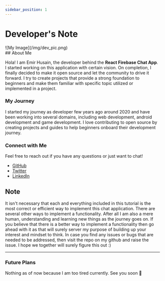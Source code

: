 ```yaml
---
sidebar_position: 1
---
```


# Developer's Note

<div className="profile-image">
  ![My Image](/img/dev_pic.png)
</div>
## About Me

Hola! I am Emir Husain, the developer behind the **React Firebase Chat App**. I started working on this application with certain vision. On completion, I finally decided to make it open source and let the community to drive it forward. I try to create projects that provide a strong foundation to beginners and make them familiar with specific topic utilized or implemented in a project.

### My Journey

I started my journey as developer few years ago around 2020 and have been working into several domains, including web development, android development and game development. I love contributing to open source by creating projects and guides to help beginners onboard their development journey.


### Connect with Me

Feel free to reach out if you have any questions or just want to chat!

- [GitHub](https://github.com/Emir2099) 
- [Twitter](https://x.com/emir_husain_) 
- [LinkedIn](https://www.linkedin.com/in/emirhusain/) 

## Note

It isn't necessary that each and everything included in this tutorial is the most correct or efficient way to implement this chat application. There are several other ways to implement a functionality. After all I am also a mere human, understanding and learning new things as the journey goes on. If you believe that there is a better way to implement a functionality then go ahead with it as that will surely server my purpose of building up your interest and mindset to think. In case you find any issues or bugs that are needed to be addressed, then visit the repo on my github and raise the issue. I hope we together will surely figure this out :)

---

### Future Plans

Nothing as of now because I am too tired currently. See you soon 👋
